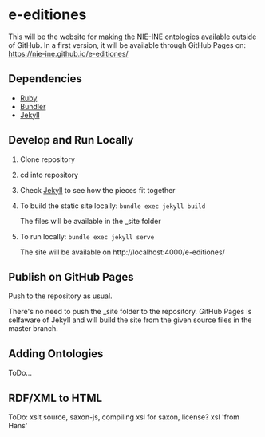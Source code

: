 # e-editiones

This will be the website for making the NIE-INE ontologies available outside of GitHub. 
In a first version, it will be available through GitHub Pages on: https://nie-ine.github.io/e-editiones/ 

## Dependencies

- [Ruby](https://www.ruby-lang.org/en/documentation/installation/)
- [Bundler](https://bundler.io/)
- [Jekyll](https://jekyllrb.com/)

## Develop and Run Locally

1. Clone repository
2. cd into repository
3. Check [Jekyll](https://jekyllrb.com/) to see how the pieces fit together
4. To build the static site locally: ``bundle exec jekyll build`` 

   The files will be available in the \_site folder
   
5. To run locally: ``bundle exec jekyll serve``

   The site will be available on http://localhost:4000/e-editiones/ 

## Publish on GitHub Pages

Push to the repository as usual.

There's no need to push the \_site folder to the repository. GitHub Pages is selfaware of Jekyll and will build the site from the given source files in the master branch.

## Adding Ontologies

ToDo...

## RDF/XML to HTML

ToDo: xslt source, saxon-js, compiling xsl for saxon, license?
xsl 'from Hans'